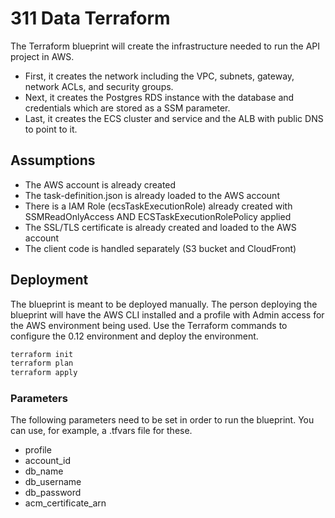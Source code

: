 # 311 Data Terraform

The Terraform blueprint will create the infrastructure needed to run the API project in AWS.

- First, it creates the network including the VPC, subnets, gateway, network ACLs, and security groups.
- Next, it creates the Postgres RDS instance with the database and credentials which are stored as a SSM parameter.
- Last, it creates the ECS cluster and service and the ALB with public DNS to point to it.

## Assumptions

- The AWS account is already created
- The task-definition.json is already loaded to the AWS account
- There is a IAM Role (ecsTaskExecutionRole) already created with SSMReadOnlyAccess AND ECSTaskExecutionRolePolicy applied
- The SSL/TLS certificate is already created and loaded to the AWS account
- The client code is handled separately (S3 bucket and CloudFront)

## Deployment

The blueprint is meant to be deployed manually. The person deploying the blueprint will have the AWS CLI installed and a profile with Admin access for the AWS environment being used. Use the Terraform commands to configure the 0.12 environment and deploy the environment.

```bash
terraform init
terraform plan
terraform apply
```

### Parameters

The following parameters need to be set in order to run the blueprint. You can use, for example, a .tfvars file for these.

- profile
- account_id
- db_name
- db_username
- db_password
- acm_certificate_arn
